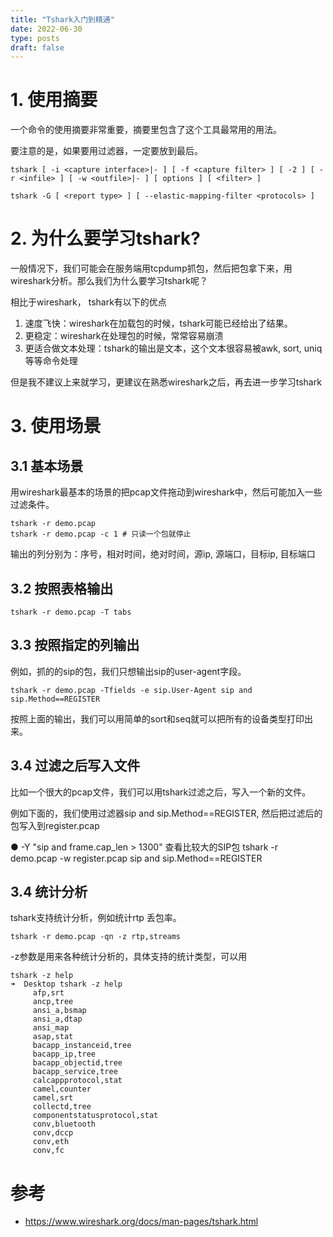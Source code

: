 ```yaml
---
title: "Tshark入门到精通"
date: 2022-06-30
type: posts
draft: false
---
```


# 1. 使用摘要

一个命令的使用摘要非常重要，摘要里包含了这个工具最常用的用法。

要注意的是，如果要用过滤器，一定要放到最后。

```
tshark [ -i <capture interface>|- ] [ -f <capture filter> ] [ -2 ] [ -r <infile> ] [ -w <outfile>|- ] [ options ] [ <filter> ]

tshark -G [ <report type> ] [ --elastic-mapping-filter <protocols> ]
```


# 2. 为什么要学习tshark?

一般情况下，我们可能会在服务端用tcpdump抓包，然后把包拿下来，用wireshark分析。那么我们为什么要学习tshark呢？

相比于wireshark， tshark有以下的优点
1. 速度飞快：wireshark在加载包的时候，tshark可能已经给出了结果。
2. 更稳定：wireshark在处理包的时候，常常容易崩溃
3. 更适合做文本处理：tshark的输出是文本，这个文本很容易被awk, sort, uniq等等命令处理

但是我不建议上来就学习，更建议在熟悉wireshark之后，再去进一步学习tshark

# 3. 使用场景

## 3.1 基本场景

用wireshark最基本的场景的把pcap文件拖动到wireshark中，然后可能加入一些过滤条件。

```
tshark -r demo.pcap
tshark -r demo.pcap -c 1 # 只读一个包就停止
```

输出的列分别为：序号，相对时间，绝对时间，源ip, 源端口，目标ip, 目标端口

## 3.2 按照表格输出

```
tshark -r demo.pcap -T tabs
```

## 3.3 按照指定的列输出

例如，抓的的sip的包，我们只想输出sip的user-agent字段。

```
tshark -r demo.pcap -Tfields -e sip.User-Agent sip and sip.Method==REGISTER
```

按照上面的输出，我们可以用简单的sort和seq就可以把所有的设备类型打印出来。

## 3.4 过滤之后写入文件

比如一个很大的pcap文件，我们可以用tshark过滤之后，写入一个新的文件。

例如下面的，我们使用过滤器sip and sip.Method==REGISTER,  然后把过滤后的包写入到register.pcap

● -Y "sip and frame.cap_len > 1300" 查看比较大的SIP包
tshark -r demo.pcap -w register.pcap sip and sip.Method==REGISTER

## 3.4 统计分析

tshark支持统计分析，例如统计rtp 丢包率。

```
tshark -r demo.pcap -qn -z rtp,streams
```

-z参数是用来各种统计分析的，具体支持的统计类型，可以用

```
tshark -z help
➜  Desktop tshark -z help
     afp,srt
     ancp,tree
     ansi_a,bsmap
     ansi_a,dtap
     ansi_map
     asap,stat
     bacapp_instanceid,tree
     bacapp_ip,tree
     bacapp_objectid,tree
     bacapp_service,tree
     calcappprotocol,stat
     camel,counter
     camel,srt
     collectd,tree
     componentstatusprotocol,stat
     conv,bluetooth
     conv,dccp
     conv,eth
     conv,fc
```

# 参考

- https://www.wireshark.org/docs/man-pages/tshark.html

